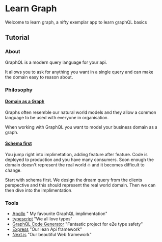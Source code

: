 # Learn Graph

Welcome to learn graph, a nifty exemplar app to learn graphQL basics

## Tutorial

### About

GraphQL is a modern query language for your api.

It allows you to ask for anything you want in a single query and can make the domain easy to reason about.

### Philosophy

#### <u>Domain as a Graph</u>

Graphs often resemble our natural world models and they allow a common language to be used with everyone in organisation.

When working with GraphQL you want to model your business domain as a graph.

#### <u>Schema first</u>

You jump right into implimetation, adding feature after feature. Code is deployed to production and you have many consumers. Soon enough the domain doesn't represent the real world 🔥 and it becomes difficult to change.

Start with schema first. We design the dream query from the clients perspective and this should represent the real world domain. Then we can then dive into the implimentation.

### Tools

- [Apollo](https://www.apollographql.com/) " My favourite GraphQL implimentation"
- [typescript](https://www.typescriptlang.org/) "We all love types"
- [GraphQL Code Generator](https://www.graphql-code-generator.com/) "Fantastic project for e2e type safety"
- [Express](https://expressjs.com/) "Our lean Api framework"
- [Next.js](https://nextjs.org/) "Our beautiful Web framework"
